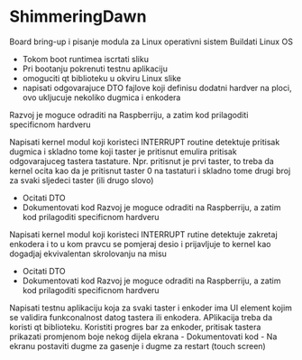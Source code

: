 # ShimmeringDawn
Board bring-up i pisanje modula za Linux operativni sistem
Buildati Linux OS
  - Tokom boot runtimea iscrtati sliku
  - Pri bootanju pokrenuti testnu aplikaciju
  - omoguciti qt biblioteku u okviru Linux slike
  - napisati odgovarajuce DTO fajlove koji definisu dodatni hardver na ploci, ovo ukljucuje nekoliko dugmica i enkodera

Razvoj je moguce odraditi na Raspberriju, a zatim kod prilagoditi specificnom hardveru


Napisati kernel modul koji koristeci INTERRUPT routine detektuje pritisak dugmica i skladno tome koji taster je pritisnut emulira pritisak odgovarajuceg tastera tastature.
Npr. pritisnut je prvi taster, to treba da kernel ocita kao da je pritisnut taster 0 na tastaturi i skladno tome drugi broj za svaki sljedeci taster (ili drugo slovo)
  - Ocitati DTO
  - Dokumentovati kod
Razvoj je moguce odraditi na Raspberriju, a zatim kod prilagoditi specificnom hardveru


Napisati kernel modul koji koristeci INTERRUPT rutine detektuje zakretaj enkodera i to u kom pravcu se pomjeraj desio i prijavljuje to kernel kao dogadjaj ekvivalentan skrolovanju na misu
  - Ocitati DTO
  - Dokumentovati kod
Razvoj je moguce odraditi na Raspberriju, a zatim kod prilagoditi specificnom hardveru


Napisati testnu aplikaciju koja za svaki taster i enkoder ima UI element kojim se validira funkconalnost datog tastera ili enkodera. APlikacija treba da koristi qt biblioteku. Koristiti progres bar za enkoder, pritisak tastera prikazati promjenom boje nekog dijela ekrana
	- Dokumentovati kod
	- Na ekranu postaviti dugme za gasenje i dugme za restart (touch screen)

